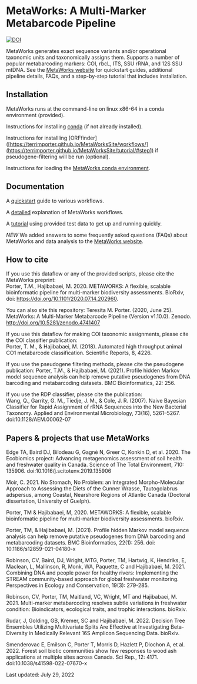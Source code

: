 # MetaWorks: A Multi-Marker Metabarcode Pipeline

[![DOI](https://zenodo.org/badge/DOI/10.5281/zenodo.4741407.svg)](https://doi.org/10.5281/zenodo.4741407)  

MetaWorks generates exact sequence variants and/or operational taxonomic units and taxonomically assigns them.  Supports a number of popular metabarcoding markers: COI, rbcL, ITS, SSU rRNA, and 12S SSU mtDNA.  See the [MetaWorks website](https://terrimporter.github.io/MetaWorksSite) for quickstart guides, additional pipeline details, FAQs, and a step-by-step tutorial that includes installation.

## Installation

MetaWorks runs at the command-line on linux x86-64 in a conda environment (provided).

Instructions for installing [conda](https://terrimporter.github.io/MetaWorksSite/faq/) (if not already installed).

Instructions for installling [ORFfinder]([https://terrimporter.github.io/MetaWorksSite/workflows/](https://terrimporter.github.io/MetaWorksSite/tutorial/#step1) if pseudogene-filtering will be run (optional).

Instructions for loading the [MetaWorks conda environment](https://terrimporter.github.io/MetaWorksSite/workflows/).

## Documentation

A [quickstart](https://terrimporter.github.io/MetaWorksSite/quickstart/) guide to various workflows.

A [detailed](https://terrimporter.github.io/MetaWorksSite/details/) explanation of MetaWorks workflows.

A [tutorial](https://terrimporter.github.io/MetaWorksSite/tutorial/) using provided test data to get up and running quickly.

*NEW* We added answers to some frequently asked questions (FAQs) about MetaWorks and data analysis to the [MetaWorks website](https://terrimporter.github.io/MetaWorksSite/faq).

## How to cite

If you use this dataflow or any of the provided scripts, please cite the MetaWorks preprint:  
Porter, T.M., Hajibabaei, M. 2020.  METAWORKS: A flexible, scalable bioinformatic pipeline for multi-marker biodiversity assessments.  BioRxiv, doi: https://doi.org/10.1101/2020.07.14.202960.

You can also site this repository:
Teresita M. Porter. (2020, June 25). MetaWorks: A Multi-Marker Metabarcode Pipeline (Version v1.10.0). Zenodo. http://doi.org/10.5281/zenodo.4741407 

If you use this dataflow for making COI taxonomic assignments, please cite the COI classifier publication:  
Porter, T. M., & Hajibabaei, M. (2018). Automated high throughput animal CO1 metabarcode classification. Scientific Reports, 8, 4226.  

If you use the pseudogene filtering methods, please cite the pseudogene publication:
Porter, T.M., & Hajibabaei, M. (2021). Profile hidden Markov model sequence analysis can help remove putative pseudogenes from DNA barcoding and metabarcoding datasets. BMC Bioinformatics, 22: 256. 

If you use the RDP classifier, please cite the publication:  
Wang, Q., Garrity, G. M., Tiedje, J. M., & Cole, J. R. (2007). Naive Bayesian Classifier for Rapid Assignment of rRNA Sequences into the New Bacterial Taxonomy. Applied and Environmental Microbiology, 73(16), 5261–5267. doi:10.1128/AEM.00062-07  

## Papers & projects that use MetaWorks

Edge TA, Baird DJ, Bilodeau G, Gagné N, Greer C, Konkin D, et al. 2020.  The Ecobiomics project: Advancing metagenomics assessment of soil health and freshwater quality in Canada. Science of The Total Environment, 710: 135906. doi:10.1016/j.scitotenv.2019.135906

Moir, C. 2021. No Stomach, No Problem: an Integrated Morpho-Molecular Approach to Assessing the Diets of the Cunner Wrasse, Tautogolabrus adspersus, among Coastal, Nearshore Regions of Atlantic Canada (Doctoral dissertation, University of Guelph).

Porter, TM & Hajibabaei, M, 2020. METAWORKS: A flexible, scalable bioinformatic pipeline for multi-marker biodiversity assessments. bioRxiv.

Porter, TM, & Hajibabaei, M. (2021). Profile hidden Markov model sequence analysis can help remove putative pseudogenes from DNA barcoding and metabarcoding datasets. BMC Bioinformatics, 22(1): 256. doi: 10.1186/s12859-021-04180-x

Robinson, CV, Baird, DJ, Wright, MTG, Porter, TM, Hartwig, K, Hendriks, E, Maclean, L, Mallinson, R, Monk, WA, Paquette, C and Hajibabaei, M. 2021. Combining DNA and people power for healthy rivers: Implementing the STREAM community-based approach for global freshwater monitoring. Perspectives in Ecology and Conservation, 19(3): 279-285.

Robinson, CV, Porter, TM, Maitland, VC, Wright, MT and Hajibabaei, M. 2021. Multi-marker metabarcoding resolves subtle variations in freshwater condition: Bioindicators, ecological traits, and trophic interactions. bioRxiv.

Rudar, J, Golding, GB, Kremer, SC and Hajibabaei, M. 2022. Decision Tree Ensembles Utilizing Multivariate Splits Are Effective at Investigating Beta-Diversity in Medically Relevant 16S Amplicon Sequencing Data. bioRxiv.

Smenderovac E, Emilson C, Porter T, Morris D, Hazlett P, Diochon A, et al. 2022.  Forest soil biotic communities show few responses to wood ash applications at multiple sites across Canada. Sci Rep., 12: 4171. doi:10.1038/s41598-022-07670-x

Last updated: July 29, 2022
